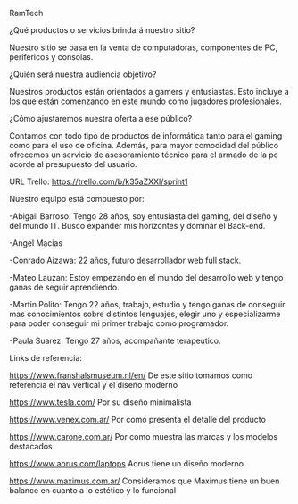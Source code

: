 RamTech

¿Qué productos o servicios brindará nuestro sitio?

Nuestro sitio se basa en la venta de computadoras, componentes de PC, periféricos y consolas.

¿Quién será nuestra audiencia objetivo?

Nuestros productos están orientados a gamers y entusiastas. Esto incluye a los que están comenzando en este mundo como jugadores profesionales.

¿Cómo ajustaremos nuestra oferta a ese público?

Contamos con todo tipo de productos de informática tanto para el gaming como para el uso de oficina. Además, para mayor comodidad del público ofrecemos un servicio de asesoramiento técnico para el armado de la pc acorde al presupuesto del usuario. 

URL Trello: https://trello.com/b/k35aZXXl/sprint1

Nuestro equipo está compuesto por:

-Abigail Barroso: Tengo 28 años, soy entusiasta del gaming, del diseño y del mundo IT. Busco expander mis horizontes y dominar el Back-end.

-Angel Macias

-Conrado Aizawa: 22 años, futuro desarrollador web full stack.

-Mateo Lauzan: Estoy empezando en el mundo del desarrollo web y tengo ganas de seguir aprendiendo. 

-Martin Polito: Tengo 22 años, trabajo, estudio y tengo ganas de conseguir mas conocimientos sobre distintos lenguajes, elegir uno y especializarme para poder conseguir mi primer trabajo como programador.

-Paula Suarez: Tengo 27 años, acompañante terapeutico.

Links de referencia:

https://www.franshalsmuseum.nl/en/
De este sitio tomamos como referencia el nav vertical y el diseño moderno

https://www.tesla.com/
Por su diseño minimalista

https://www.venex.com.ar/
Por como presenta el detalle del producto

https://www.carone.com.ar/
Por como muestra las marcas y los modelos destacados

https://www.aorus.com/laptops
Aorus tiene un diseño moderno 

https://www.maximus.com.ar/
Consideramos que Maximus tiene un buen balance en cuanto a lo estético y lo funcional
